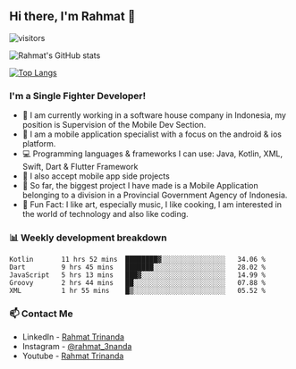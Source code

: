 ## Hi there, I'm Rahmat 👋
![visitors](https://visitor-badge.glitch.me/badge?page_id=https://github.com/rahmat3nanda/)

![Rahmat's GitHub stats](https://github-readme-stats.vercel.app/api?username=rahmat3nanda&count_private=true&show_icons=true&theme=radical)

[![Top Langs](https://github-readme-stats.vercel.app/api/top-langs/?username=rahmat3nanda&show_icons=true&theme=radical&layout=compact)](https://github.com/rahmat3nanda/github-readme-stats)

### I'm a Single Fighter Developer!
- :office: I am currently working in a software house company in Indonesia, my position is Supervision of the Mobile Dev Section.
- :iphone: I am a mobile application specialist with a focus on the android & ios platform.
- :computer: Programming languages & frameworks I can use: Java, Kotlin, XML, Swift, Dart & Flutter Framework
- :handshake: I also accept mobile app side projects
- :police_car: So far, the biggest project I have made is a Mobile Application belonging to a division in a Provincial Government Agency of Indonesia.
- :notebook: Fun Fact: I like art, especially music, I like cooking, I am interested in the world of technology and also like coding.

### 📊 Weekly development breakdown

<!--START_SECTION:waka-->
```text
Kotlin       11 hrs 52 mins  ████████▓░░░░░░░░░░░░░░░░   34.06 % 
Dart         9 hrs 45 mins   ███████░░░░░░░░░░░░░░░░░░   28.02 % 
JavaScript   5 hrs 13 mins   ███▓░░░░░░░░░░░░░░░░░░░░░   14.99 % 
Groovy       2 hrs 44 mins   ██░░░░░░░░░░░░░░░░░░░░░░░   07.88 % 
XML          1 hr 55 mins    █▒░░░░░░░░░░░░░░░░░░░░░░░   05.52 % 
```
<!--END_SECTION:waka-->

### 📫 Contact Me
- LinkedIn - [Rahmat Trinanda](https://www.linkedin.com/in/rahmat-trinanda/)
- Instagram - [@rahmat_3nanda](https://www.instagram.com/rahmat_3nanda/)
- Youtube - [Rahmat Trinanda](https://www.youtube.com/channel/UCmhq5_o2cDpYsTtBl24XEAw)
